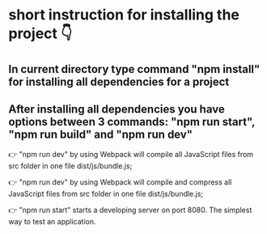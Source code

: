 # short instruction for installing the project 👇

## In current directory type command "npm install" for installing all dependencies for a project

## After installing all dependencies you have options between 3 commands: "npm run start", "npm run build" and "npm run dev"

👉  "npm run dev" by using Webpack will compile all JavaScript files from src folder in one file dist/js/bundle.js;

👉  "npm run dev" by using Webpack will compile and compress all JavaScript files from src folder in one file dist/js/bundle.js;

👉  "npm run start" starts a developing server on port 8080. The simplest way to test an application.